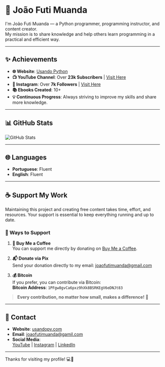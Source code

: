 # 👋 João Futi Muanda

I'm João Futi Muanda — a Python programmer, programming instructor, and content creator.  
My mission is to share knowledge and help others learn programming in a practical and efficient way.

---

## ✨ Achievements  
- **🌐 Website**: [Usando Python](https://www.usandopy.com)  
- **📺 YouTube Channel**: Over **23k Subscribers** | [Visit Here](https://www.youtube.com/channel/UCMqGy4xIIGs01ZVcBv0B8Cw)  
- **📸 Instagram**: Over **7k Followers** | [Visit Here](https://www.instagram.com/pybeginners)  
- **📚 Ebooks Created**: 10+  
- **💡 Continuous Progress**: Always striving to improve my skills and share more knowledge.

---

## 📊 GitHub Stats  

![GitHub Stats](https://github-readme-stats.vercel.app/api?username=usandopythonjoao&show_icons=true&theme=radical)  

---

## 🌐 Languages  
- **Portuguese**: Fluent  
- **English**: Fluent

---

## ☕ Support My Work  

Maintaining this project and creating free content takes time, effort, and resources. Your support is essential to keep everything running and up to date.

### 🌟 Ways to Support  

1. **💛 Buy Me a Coffee**  
   You can support me directly by donating on [Buy Me a Coffee](https://www.buymeacoffee.com/usandopython).  

2. **📬 Donate via Pix**  
   Send your donation directly to my email: [joaofutimuanda@gmail.com](mailto:joaofutimuanda@gmail.com)  

3. **💰 Bitcoin**  
   If you prefer, you can contribute via Bitcoin:  
   **Bitcoin Address**: `1PFgw8gvCa6pxz9hXk8BSRKEgV6eDNJt83`

> **Every contribution, no matter how small, makes a difference!** 🙌

---

## 📩 Contact  

- **Website**: [usandopy.com](https://www.usandopy.com)  
- **Email**: [joaofutimuanda@gamil.com](mailto:joaofutimuanda@gamil.com)  
- **Social Media**:  
  [YouTube](https://www.youtube.com/@usandopython) | [Instagram](https://www.instagram.com/usandopython) | [LinkedIn](https://www.linkedin.com/in/joao-futi-muanda-16b980175/)

---

Thanks for visiting my profile! 💻🚀
